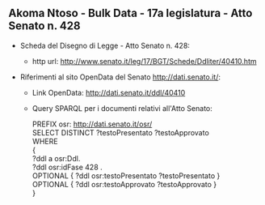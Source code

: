 ## Akoma Ntoso - Bulk Data - 17a legislatura - Atto Senato n. 428 ##

* Scheda del Disegno di Legge - Atto Senato n. 428:
	* http url: http://www.senato.it/leg/17/BGT/Schede/Ddliter/40410.htm

* Riferimenti al sito OpenData del Senato http://dati.senato.it/:
	* Link OpenData: http://dati.senato.it/ddl/40410
	* Query SPARQL per i documenti relativi all'Atto Senato:

        PREFIX osr: <http://dati.senato.it/osr/>  
		SELECT DISTINCT ?testoPresentato ?testoApprovato  
		WHERE  
		{  
		    ?ddl a osr:Ddl.  
		    ?ddl osr:idFase 428 .  
		    OPTIONAL { ?ddl osr:testoPresentato ?testoPresentato }  
		    OPTIONAL { ?ddl osr:testoApprovato ?testoApprovato }  
		}
		